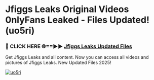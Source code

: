 # Jfiggs Leaks Original Videos 0nlyFans Leaked - Files Updated! (uo5ri)

<h3>🔴 CLICK HERE 🌐==►► <a href="https://tinyurl.com/3hn5wdd3" rel="nofollow">Jfiggs Leaks Updated Files</a></h3>

Get Jfiggs Leaks and all content. Now you can access all videos and pictures of Jfiggs Leaks. New Updated Files 2025!

[![uo5ri](https://i.imgur.com/4HnBqBT.gif)](https://tinyurl.com/3hn5wdd3)
